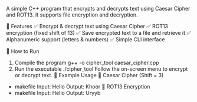 A simple C++ program that encrypts and decrypts text using Caesar Cipher and ROT13. It supports file encryption and decryption.

🚀 Features
✅ Encrypt & decrypt text using Caesar Cipher
✅ ROT13 encryption (fixed shift of 13)
✅ Save encrypted text to a file and retrieve it
✅ Alphanumeric support (letters & numbers)
✅ Simple CLI interface

📂 How to Run
1. Compile the program
g++ -o cipher_tool caesar_cipher.cpp
2. Run the executable
./cipher_tool
Follow the on-screen menu to encrypt or decrypt text.
📜 Example Usage
🔹 Caesar Cipher (Shift = 3)
- makefile
Input:  Hello
Output: Khoor
🔹 ROT13 Encryption
- makefile
Input:  Hello
Output: Uryyb

